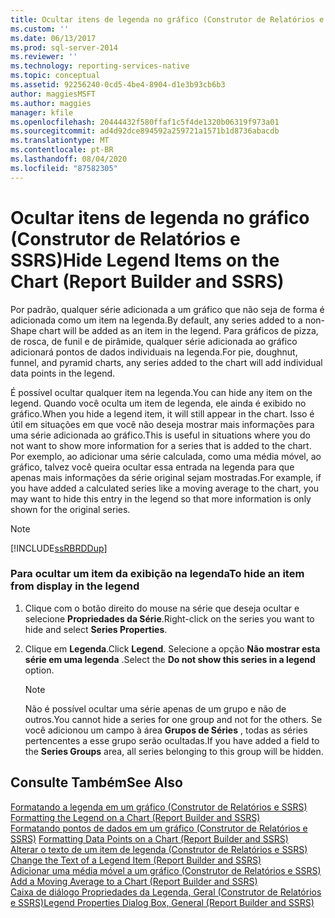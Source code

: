 ```yaml
---
title: Ocultar itens de legenda no gráfico (Construtor de Relatórios e SSRS) | Microsoft Docs
ms.custom: ''
ms.date: 06/13/2017
ms.prod: sql-server-2014
ms.reviewer: ''
ms.technology: reporting-services-native
ms.topic: conceptual
ms.assetid: 92256240-0cd5-4be4-8904-d1e3b93cb6b3
author: maggiesMSFT
ms.author: maggies
manager: kfile
ms.openlocfilehash: 20444432f580ffaf1c5f4de1320b06319f973a01
ms.sourcegitcommit: ad4d92dce894592a259721a1571b1d8736abacdb
ms.translationtype: MT
ms.contentlocale: pt-BR
ms.lasthandoff: 08/04/2020
ms.locfileid: "87582305"
---
```

# <a name="hide-legend-items-on-the-chart-report-builder-and-ssrs"></a><span data-ttu-id="de510-102">Ocultar itens de legenda no gráfico (Construtor de Relatórios e SSRS)</span><span class="sxs-lookup"><span data-stu-id="de510-102">Hide Legend Items on the Chart (Report Builder and SSRS)</span></span>
  <span data-ttu-id="de510-103">Por padrão, qualquer série adicionada a um gráfico que não seja de forma é adicionada como um item na legenda.</span><span class="sxs-lookup"><span data-stu-id="de510-103">By default, any series added to a non-Shape chart will be added as an item in the legend.</span></span> <span data-ttu-id="de510-104">Para gráficos de pizza, de rosca, de funil e de pirâmide, qualquer série adicionada ao gráfico adicionará pontos de dados individuais na legenda.</span><span class="sxs-lookup"><span data-stu-id="de510-104">For pie, doughnut, funnel, and pyramid charts, any series added to the chart will add individual data points in the legend.</span></span>  
  
 <span data-ttu-id="de510-105">É possível ocultar qualquer item na legenda.</span><span class="sxs-lookup"><span data-stu-id="de510-105">You can hide any item on the legend.</span></span> <span data-ttu-id="de510-106">Quando você oculta um item de legenda, ele ainda é exibido no gráfico.</span><span class="sxs-lookup"><span data-stu-id="de510-106">When you hide a legend item, it will still appear in the chart.</span></span> <span data-ttu-id="de510-107">Isso é útil em situações em que você não deseja mostrar mais informações para uma série adicionada ao gráfico.</span><span class="sxs-lookup"><span data-stu-id="de510-107">This is useful in situations where you do not want to show more information for a series that is added to the chart.</span></span> <span data-ttu-id="de510-108">Por exemplo, ao adicionar uma série calculada, como uma média móvel, ao gráfico, talvez você queira ocultar essa entrada na legenda para que apenas mais informações da série original sejam mostradas.</span><span class="sxs-lookup"><span data-stu-id="de510-108">For example, if you have added a calculated series like a moving average to the chart, you may want to hide this entry in the legend so that more information is only shown for the original series.</span></span>  
  
> [!NOTE]  
>  [!INCLUDE[ssRBRDDup](../../includes/ssrbrddup-md.md)]  
  
### <a name="to-hide-an-item-from-display-in-the-legend"></a><span data-ttu-id="de510-109">Para ocultar um item da exibição na legenda</span><span class="sxs-lookup"><span data-stu-id="de510-109">To hide an item from display in the legend</span></span>  
  
1.  <span data-ttu-id="de510-110">Clique com o botão direito do mouse na série que deseja ocultar e selecione **Propriedades da Série**.</span><span class="sxs-lookup"><span data-stu-id="de510-110">Right-click on the series you want to hide and select **Series Properties**.</span></span>  
  
2.  <span data-ttu-id="de510-111">Clique em **Legenda**.</span><span class="sxs-lookup"><span data-stu-id="de510-111">Click **Legend**.</span></span> <span data-ttu-id="de510-112">Selecione a opção **Não mostrar esta série em uma legenda** .</span><span class="sxs-lookup"><span data-stu-id="de510-112">Select the **Do not show this series in a legend** option.</span></span>  
  
    > [!NOTE]  
    >  <span data-ttu-id="de510-113">Não é possível ocultar uma série apenas de um grupo e não de outros.</span><span class="sxs-lookup"><span data-stu-id="de510-113">You cannot hide a series for one group and not for the others.</span></span> <span data-ttu-id="de510-114">Se você adicionou um campo à área **Grupos de Séries** , todas as séries pertencentes a esse grupo serão ocultadas.</span><span class="sxs-lookup"><span data-stu-id="de510-114">If you have added a field to the **Series Groups** area, all series belonging to this group will be hidden.</span></span>  
  
## <a name="see-also"></a><span data-ttu-id="de510-115">Consulte Também</span><span class="sxs-lookup"><span data-stu-id="de510-115">See Also</span></span>  
 <span data-ttu-id="de510-116">[Formatando a legenda em um gráfico &#40;Construtor de Relatórios e SSRS&#41;](chart-legend-formatting-report-builder.md) </span><span class="sxs-lookup"><span data-stu-id="de510-116">[Formatting the Legend on a Chart &#40;Report Builder and SSRS&#41;](chart-legend-formatting-report-builder.md) </span></span>  
 <span data-ttu-id="de510-117">[Formatando pontos de dados em um gráfico &#40;Construtor de Relatórios e SSRS&#41;](formatting-data-points-on-a-chart-report-builder-and-ssrs.md) </span><span class="sxs-lookup"><span data-stu-id="de510-117">[Formatting Data Points on a Chart &#40;Report Builder and SSRS&#41;](formatting-data-points-on-a-chart-report-builder-and-ssrs.md) </span></span>  
 <span data-ttu-id="de510-118">[Alterar o texto de um item de legenda &#40;Construtor de Relatórios e SSRS&#41;](chart-legend-change-item-text-report-builder.md) </span><span class="sxs-lookup"><span data-stu-id="de510-118">[Change the Text of a Legend Item &#40;Report Builder and SSRS&#41;](chart-legend-change-item-text-report-builder.md) </span></span>  
 <span data-ttu-id="de510-119">[Adicionar uma média móvel a um gráfico &#40;Construtor de Relatórios e SSRS&#41;](add-a-moving-average-to-a-chart-report-builder-and-ssrs.md) </span><span class="sxs-lookup"><span data-stu-id="de510-119">[Add a Moving Average to a Chart &#40;Report Builder and SSRS&#41;](add-a-moving-average-to-a-chart-report-builder-and-ssrs.md) </span></span>  
 [<span data-ttu-id="de510-120">Caixa de diálogo Propriedades da Legenda, Geral &#40;Construtor de Relatórios e SSRS&#41;</span><span class="sxs-lookup"><span data-stu-id="de510-120">Legend Properties Dialog Box, General &#40;Report Builder and SSRS&#41;</span></span>](../legend-properties-dialog-box-general-report-builder-and-ssrs.md)  
  
  
